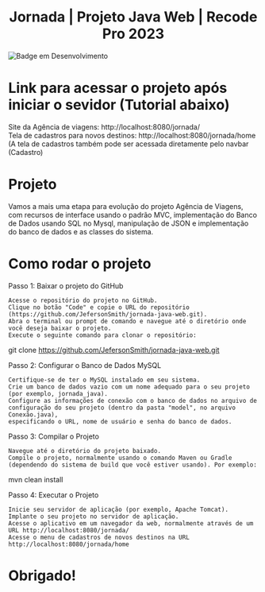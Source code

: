 <h1 align="center"> Jornada | Projeto Java Web | Recode Pro 2023 </h1>

![Badge em Desenvolvimento](http://img.shields.io/static/v1?label=STATUS&message=EM%20DESENVOLVIMENTO&color=GREEN&style=for-the-badge)

# Link para acessar o projeto após iniciar o sevidor (Tutorial abaixo)
Site da Agência de viagens: http://localhost:8080/jornada/
<br>
Tela de cadastros para novos destinos: http://localhost:8080/jornada/home
<br>
(A tela de cadastros também pode ser acessada diretamente pelo navbar (Cadastro)
# Projeto

Vamos a mais uma etapa para evolução do projeto Agência de Viagens, com recursos de interface usando o padrão MVC, 
implementação do Banco de Dados usando SQL no Mysql, manipulação de JSON e implementação do banco de dados e as classes do sistema.

# Como rodar o projeto

Passo 1: Baixar o projeto do GitHub

    Acesse o repositório do projeto no GitHub.
    Clique no botão "Code" e copie o URL do repositório (https://github.com/JefersonSmith/jornada-java-web.git).
    Abra o terminal ou prompt de comando e navegue até o diretório onde você deseja baixar o projeto.
    Execute o seguinte comando para clonar o repositório:
git clone https://github.com/JefersonSmith/jornada-java-web.git


Passo 2: Configurar o Banco de Dados MySQL

    Certifique-se de ter o MySQL instalado em seu sistema.
    Crie um banco de dados vazio com um nome adequado para o seu projeto (por exemplo, jornada_java).
    Configure as informações de conexão com o banco de dados no arquivo de configuração do seu projeto (dentro da pasta "model", no arquivo Conexão.java), 
    especificando o URL, nome de usuário e senha do banco de dados.

Passo 3: Compilar o Projeto

    Navegue até o diretório do projeto baixado.
    Compile o projeto, normalmente usando o comando Maven ou Gradle 
    (dependendo do sistema de build que você estiver usando). Por exemplo:


mvn clean install


Passo 4: Executar o Projeto

    Inicie seu servidor de aplicação (por exemplo, Apache Tomcat).
    Implante o seu projeto no servidor de aplicação.
    Acesse o aplicativo em um navegador da web, normalmente através de um URL http://localhost:8080/jornada/
    Acesse o menu de cadastros de novos destinos na URL http://localhost:8080/jornada/home


# Obrigado!
